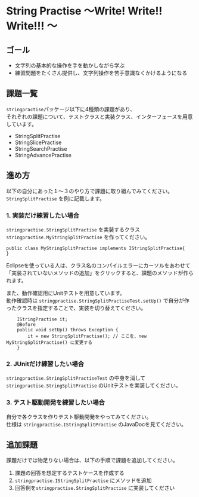 # String Practise ～Write! Write!! Write!!! ～

## ゴール
- 文字列の基本的な操作を手を動かしながら学ぶ
- 練習問題をたくさん提供し、文字列操作を苦手意識なくかけるようになる

## 課題一覧
`stringpractise`パッケージ以下に4種類の課題があり、  
それぞれの課題について、テストクラスと実装クラス、インターフェースを用意しています。
- StringSplitPractise
- StringSlicePractise
- StringSearchPractise
- StringAdvancePractise

## 進め方
以下の自分にあった１～３のやり方で課題に取り組んでみてください。  
`StringSplitPractise` を例に記載します。  

### 1. 実装だけ練習したい場合
`stringpractise.StringSplitPractise` を実装するクラス `stringpractise.MyStringSplitPractise` を作ってください。  

```
public class MyStringSplitPractise implements IStringSplitPractise{
}
```

Eclipseを使っている人は、クラス名のコンパイルエラーにカーソルをあわせて「実装されていないメソッドの追加」をクリックすると、課題のメソッドが作られます。

また、動作確認用にUnitテストを用意しています。    
動作確認時は `stringpractise.StringSplitPractiseTest.setUp()` で自分が作ったクラスを指定することで、実装を切り替えてください。 

```
	IStringPractise it;
	@Before
	public void setUp() throws Exception {
		it = new StringSplitPractise(); // ここを、new MyStringSplitPractise() に変更する
	}

```

### 2. JUnitだけ練習したい場合
`stringpractise.StringSplitPractiseTest` の中身を消して`stringpractise.StringSplitPractise` のUnitテストを実装してください。

### 3. テスト駆動開発を練習したい場合
自分で各クラスを作りテスト駆動開発をやってみてください。  
仕様は `stringpractise.IStringSplitPractise` のJavaDocを見てください。  

## 追加課題

課題だけでは物足りない場合は、以下の手順で課題を追加してください。
1. 課題の回答を想定するテストケースを作成する
2. `stringpractise.IStringSplitPractise` にメソッドを追加
3. 回答例を`stringpractise.StringSplitPractise` に実装してください
